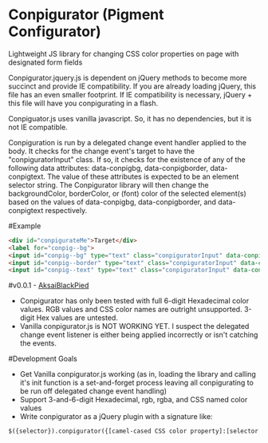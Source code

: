 # Conpigurator (Pigment Configurator)

Lightweight JS library for changing CSS color properties on page with designated form fields

Conpigurator.jquery.js is dependent on jQuery methods to become more succinct and provide IE compatibility. If you are already loading jQuery, this file has an even smaller footprint. If IE compatibility is necessary, jQuery + this file will have you conpigurating in a flash.

Conpiguator.js uses vanilla javascript. So, it has no dependencies, but it is not IE compatible.

Conpiguration is run by a delegated change event handler applied to the body. It checks for the change event's target to have the "conpiguratorInput" class. If so, it checks for the existence of any of the following data attributes: data-conpigbg, data-conpigborder, data-conpigtext. The value of these attributes is expected to be an element selector string. The Conpigurator library will then change the backgroundColor, borderColor, or (font) color of the selected element(s) based on the values of data-conpigbg, data-conpigborder, and data-conpigtext respectively.

#Example
```html
<div id="conpigurateMe">Target</div>
<label for="conpig--bg">
<input id="conpig--bg" type="text" class="conpiguratorInput" data-conpigbg="#conpigurateMe"/>
<input id="conpig--border" type="text" class="conpiguratorInput" data-conpigborder="#conpigurateMe"/>
<input id="conpig--text" type="text" class="conpiguratorInput" data-conpigtext="#conpigurateMe"/>
```

#v0.0.1 - <a href="https://en.wikipedia.org/wiki/List_of_pig_breeds">AksaiBlackPied</a>
- Conpigurator has only been tested with full 6-digit Hexadecimal color values. RGB values and CSS color names are outright unsupported. 3-digit Hex values are untested.
- Vanilla conpigurator.js is NOT WORKING YET. I suspect the delegated change event listener is either being applied incorrectly or isn't catching the events.

#Development Goals
- Get Vanilla conpigurator.js working (as in, loading the library and calling it's init function is a set-and-forget process leaving all conpigurating to be run off delegated change event handling)
- Support 3-and-6-digit Hexadecimal, rgb, rgba, and CSS named color values
- Write conpigurator as a jQuery plugin with a signature like: 
```html
$({selector}).conpigurator({[camel-cased CSS color property]:[selector of element to conpigurate],...});
```
